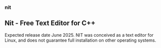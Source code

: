 ### nit
## Nit - Free Text Editor for C++
Expected release date June 2025. 
NIT was conceived as a text editor for Linux, and does not guarantee full installation on other operating systems.
